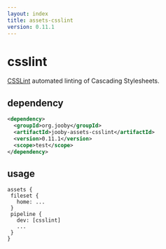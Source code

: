 ```yaml
---
layout: index
title: assets-csslint
version: 0.11.1
---
```


# csslint

<a href="http://csslint.net/">CSSLint</a> automated linting of Cascading Stylesheets.

## dependency

```xml
<dependency>
  <groupId>org.jooby</groupId>
  <artifactId>jooby-assets-csslint</artifactId>
  <version>0.11.1</version>
  <scope>test</scope>
</dependency>
```

## usage

```
assets {
 fileset {
   home: ...
 }
 pipeline {
   dev: [csslint]
   ...
 }
}
```
